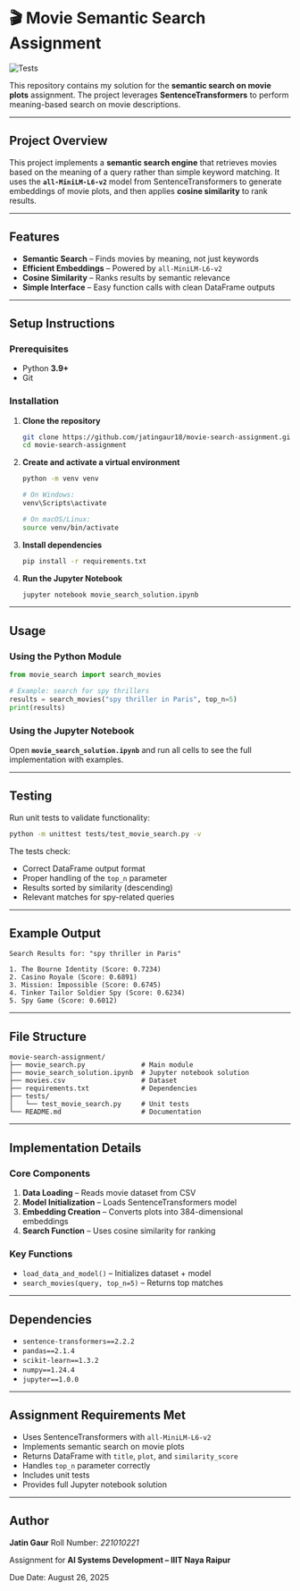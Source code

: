 
# 🎬 Movie Semantic Search Assignment

![Tests](https://github.com/jatingaur18/movie-search-assignment/workflows/Tests/badge.svg)

This repository contains my solution for the **semantic search on movie plots** assignment. The project leverages **SentenceTransformers** to perform meaning-based search on movie descriptions.

---

##  Project Overview

This project implements a **semantic search engine** that retrieves movies based on the meaning of a query rather than simple keyword matching. It uses the **`all-MiniLM-L6-v2`** model from SentenceTransformers to generate embeddings of movie plots, and then applies **cosine similarity** to rank results.

---

##  Features

*  **Semantic Search** – Finds movies by meaning, not just keywords
* **Efficient Embeddings** – Powered by `all-MiniLM-L6-v2`
* **Cosine Similarity** – Ranks results by semantic relevance
* **Simple Interface** – Easy function calls with clean DataFrame outputs

---

## Setup Instructions

### Prerequisites

* Python **3.9+**
* Git

### Installation

1. **Clone the repository**

   ```bash
   git clone https://github.com/jatingaur18/movie-search-assignment.git
   cd movie-search-assignment
   ```

2. **Create and activate a virtual environment**

   ```bash
   python -m venv venv

   # On Windows:
   venv\Scripts\activate

   # On macOS/Linux:
   source venv/bin/activate
   ```

3. **Install dependencies**

   ```bash
   pip install -r requirements.txt
   ```

4. **Run the Jupyter Notebook**

   ```bash
   jupyter notebook movie_search_solution.ipynb
   ```

---

## Usage

### Using the Python Module

```python
from movie_search import search_movies

# Example: search for spy thrillers
results = search_movies("spy thriller in Paris", top_n=5)
print(results)
```

### Using the Jupyter Notebook

Open **`movie_search_solution.ipynb`** and run all cells to see the full implementation with examples.

---

## Testing

Run unit tests to validate functionality:

```bash
python -m unittest tests/test_movie_search.py -v
```

The tests check:

* Correct DataFrame output format
* Proper handling of the `top_n` parameter
* Results sorted by similarity (descending)
* Relevant matches for spy-related queries

---

## Example Output

```
Search Results for: "spy thriller in Paris"

1. The Bourne Identity (Score: 0.7234)
2. Casino Royale (Score: 0.6891)
3. Mission: Impossible (Score: 0.6745)
4. Tinker Tailor Soldier Spy (Score: 0.6234)
5. Spy Game (Score: 0.6012)
```

---

##  File Structure

```
movie-search-assignment/
├── movie_search.py              # Main module
├── movie_search_solution.ipynb  # Jupyter notebook solution
├── movies.csv                   # Dataset
├── requirements.txt             # Dependencies
├── tests/
│   └── test_movie_search.py     # Unit tests
└── README.md                    # Documentation
```

---

##  Implementation Details

### Core Components

1. **Data Loading** – Reads movie dataset from CSV
2. **Model Initialization** – Loads SentenceTransformers model
3. **Embedding Creation** – Converts plots into 384-dimensional embeddings
4. **Search Function** – Uses cosine similarity for ranking

### Key Functions

* `load_data_and_model()` – Initializes dataset + model
* `search_movies(query, top_n=5)` – Returns top matches

---

##  Dependencies

* `sentence-transformers==2.2.2`
* `pandas==2.1.4`
* `scikit-learn==1.3.2`
* `numpy==1.24.4`
* `jupyter==1.0.0`

---

## Assignment Requirements Met

* Uses SentenceTransformers with `all-MiniLM-L6-v2`
* Implements semantic search on movie plots
* Returns DataFrame with `title`, `plot`, and `similarity_score`
* Handles `top_n` parameter correctly
* Includes unit tests
* Provides full Jupyter notebook solution

---

##  Author

**Jatin Gaur**
Roll Number: *221010221* 

Assignment for **AI Systems Development – IIIT Naya Raipur**

 Due Date: August 26, 2025


